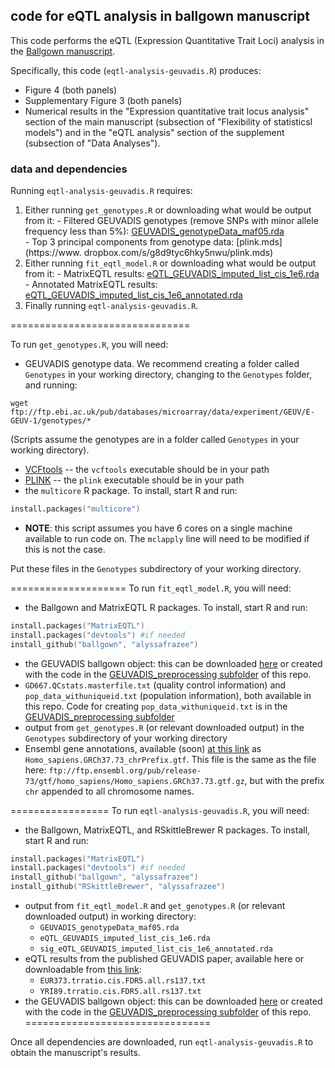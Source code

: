 ## code for eQTL analysis in ballgown manuscript

This code performs the eQTL (Expression Quantitative Trait Loci) analysis in the [Ballgown manuscript](http://biorxiv.org/content/early/2014/03/30/003665).

Specifically, this code (`eqtl-analysis-geuvadis.R`) produces:  
* Figure 4 (both panels)
* Supplementary Figure 3 (both panels)
* Numerical results in the "Expression quantitative trait locus analysis" section of the main manuscript (subsection of "Flexibility of statisticsl models") and in the "eQTL analysis" section of the supplement (subsection of "Data Analyses").

### data and dependencies
Running `eqtl-analysis-geuvadis.R` requires:
  1.  Either running `get_genotypes.R` or downloading what would be output from it:
    - Filtered GEUVADIS genotypes (remove SNPs with minor allele frequency less than 5%): [GEUVADIS_genotypeData_maf05.rda](https://www.dropbox.com/s/xb58k5kedj8ji35/GEUVADIS_genotypeData_maf05.rda)  
    - Top 3 principal components from genotype data: [plink.mds](https://www.
dropbox.com/s/g8d9tyc6hky5nwu/plink.mds)
  2.  Either running `fit_eqtl_model.R` or downloading what would be output from it:
    - MatrixEQTL results: [eQTL_GEUVADIS_imputed_list_cis_1e6.rda](https://www.dropbox.com/s/c3r3bgsuhs2s07g/eQTL_GEUVADIS_imputed_list_cis_1e6.rda)
    - Annotated MatrixEQTL results: [eQTL_GEUVADIS_imputed_list_cis_1e6_annotated.rda](https://www.dropbox.com/s/z3eb39zbq44ydov/eQTL_GEUVADIS_imputed_list_cis_1e6_annotated.rda)
  3.  Finally running `eqtl-analysis-geuvadis.R`. 

===============================

To run `get_genotypes.R`, you will need:  
* GEUVADIS genotype data. We recommend creating a folder called `Genotypes` in your working directory, changing to the `Genotypes` folder, and running:
```
wget ftp://ftp.ebi.ac.uk/pub/databases/microarray/data/experiment/GEUV/E-GEUV-1/genotypes/*
```
(Scripts assume the genotypes are in a folder called `Genotypes` in your working directory).  
* [VCFtools](http://vcftools.sourceforge.net/) -- the `vcftools` executable should be in your path  
* [PLINK](http://pngu.mgh.harvard.edu/~purcell/plink/) -- the `plink` executable should be in your path  
* the `multicore` R package. To install, start R and run:
```S
install.packages("multicore")
```  
* **NOTE**: this script assumes you have 6 cores on a single machine available to run code on. The `mclapply` line will need to be modified if this is not the case.


Put these files in the `Genotypes` subdirectory of your working directory.

====================
To run `fit_eqtl_model.R`, you will need:
* the Ballgown and MatrixEQTL R packages. To install, start R and run:
```S
install.packages("MatrixEQTL")
install.packages("devtools") #if needed
install_github("ballgown", "alyssafrazee")
```
* the GEUVADIS ballgown object: this can be downloaded [here](https://www.dropbox.com/s/kp5th9hgkq8ckom/geuvadisbg.rda) or created with the code in the [GEUVADIS_preprocessing subfolder](https://github.com/alyssafrazee/ballgown_code/tree/master/GEUVADIS_preprocessing) of this repo.  
* `GD667.QCstats.masterfile.txt` (quality control information) and `pop_data_withuniqueid.txt` (population information), both available in this repo. Code for creating `pop_data_withuniqueid.txt` is in the [GEUVADIS_preprocessing subfolder](https://github.com/alyssafrazee/ballgown_code/tree/master/GEUVADIS_preprocessing)
* output from `get_genotypes.R` (or relevant downloaded output) in the `Genotypes` subdirectory of your working directory
* Ensembl gene annotations, available (soon) [at this link]() as `Homo_sapiens.GRCh37.73_chrPrefix.gtf`. This file is the same as the file here: `ftp://ftp.ensembl.org/pub/release-73/gtf/homo_sapiens/Homo_sapiens.GRCh37.73.gtf.gz`, but with the prefix `chr` appended to all chromosome names.

=================
To run `eqtl-analysis-geuvadis.R`, you will need:
* the Ballgown, MatrixEQTL, and RSkittleBrewer R packages. To install, start R and run:
```S
install.packages("MatrixEQTL")
install.packages("devtools") #if needed
install_github("ballgown", "alyssafrazee")
install_github("RSkittleBrewer", "alyssafrazee")
```
* output from `fit_eqtl_model.R` and `get_genotypes.R` (or relevant downloaded output) in working directory:
    - `GEUVADIS_genotypeData_maf05.rda` 
    - `eQTL_GEUVADIS_imputed_list_cis_1e6.rda`
    - `sig_eQTL_GEUVADIS_imputed_list_cis_1e6_annotated.rda`
* eQTL results from the published GEUVADIS paper, available here or downloadable from [this link](http://www.ebi.ac.uk/arrayexpress/files/E-GEUV-1/analysis_results/): 
    - `EUR373.trratio.cis.FDR5.all.rs137.txt`
    - `YRI89.trratio.cis.FDR5.all.rs137.txt`
* the GEUVADIS ballgown object: this can be downloaded [here](https://www.dropbox.com/s/kp5th9hgkq8ckom/geuvadisbg.rda) or created with the code in the [GEUVADIS_preprocessing subfolder](https://github.com/alyssafrazee/ballgown_code/tree/master/GEUVADIS_preprocessing) of this repo.
================================

Once all dependencies are downloaded, run `eqtl-analysis-geuvadis.R` to obtain the manuscript's results.



